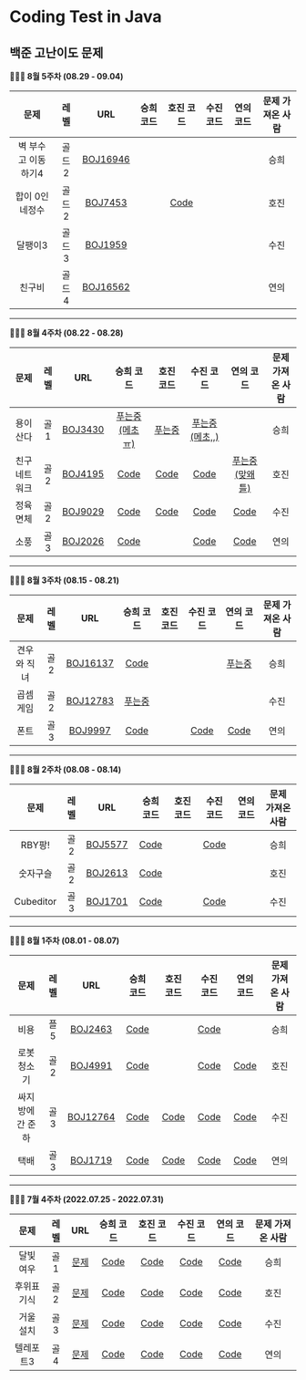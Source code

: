 # Coding Test in Java



## 백준 고난이도 문제

<summary><strong> 👩🏻‍💻 8월 5주차 (08.29 - 09.04) </summary></strong>

|      문제      | 레벨 |                           URL                            | 승희 코드 | 호진 코드 |  수진 코드 | 연의 코드 |문제 가져온 사람 |
| :------------: | :--: | :------------------------------------------------------: |:--:|:--:|  :--:|:--:|  :--:|
|벽 부수고 이동하기4|골드2|[BOJ16946](https://www.acmicpc.net/problem/16946) | | | |  |승희|
|합이 0인 네정수|골드2|[BOJ7453](https://www.acmicpc.net/problem/7453) | |[Code](정호진/Main_7453.java) |  ||호진|
|달팽이3|골드3|[BOJ1959](https://www.acmicpc.net/problem/1959) | | |||수진|
|친구비|골드4|[BOJ16562](https://www.acmicpc.net/problem/16562) | | | ||연의|

---

<summary><strong> 👩🏻‍💻 8월 4주차 (08.22 - 08.28) </summary></strong>

|      문제      | 레벨 |                           URL                            | 승희 코드 | 호진 코드 |  수진 코드 | 연의 코드 |문제 가져온 사람 |
| :------------: | :--: | :------------------------------------------------------: |:--:|:--:|  :--:|:--:|  :--:|
|용이 산다|골1|[BOJ3430](https://www.acmicpc.net/problem/3430) |[푸는중(메초ㅠ)](https://github.com/junghojin/Algorithm-Study-2022-2/blob/main/%EC%9D%B4%EC%8A%B9%ED%9D%AC/0828/%EC%9A%A9%EC%9D%B4%EC%82%B0%EB%8B%A4(%ED%91%B8%EB%8A%94%EC%A4%91-%3E%EB%A9%94%EC%B4%88).java) |[푸는중](정호진/Main_3430.java) |[푸는중(메초,,)](https://github.com/junghojin/Algorithm-Study-2022-2/blob/main/%EA%B9%80%EC%88%98%EC%A7%84/7_6/BJ3430.java) |  |승희|
|친구 네트워크|골2| [BOJ4195](https://www.acmicpc.net/problem/4195)|[Code](https://github.com/junghojin/Algorithm-Study-2022-2/blob/main/%EC%9D%B4%EC%8A%B9%ED%9D%AC/0828/%EC%B9%9C%EA%B5%AC%EB%84%A4%ED%8A%B8%EC%9B%8C%ED%81%AC.java) |[Code](정호진/Main_4195.java) |[Code](https://github.com/junghojin/Algorithm-Study-2022-2/blob/main/%EA%B9%80%EC%88%98%EC%A7%84/7_6/BJ4195.java) |[푸는중(맞왜틀)](https://github.com/junghojin/Algorithm-Study-2022-2/blob/main/%EC%9D%B4%EC%97%B0%EC%9D%98/8%EC%9B%944%EC%A3%BC%EC%B0%A8/BJ_4195_%EC%B9%9C%EA%B5%AC%EB%84%A4%ED%8A%B8%EC%9B%8C%ED%81%AC.java)|호진|
|정육면체|골2| [BOJ9029](https://www.acmicpc.net/problem/9029) |[Code](https://github.com/junghojin/Algorithm-Study-2022-2/blob/main/%EC%9D%B4%EC%8A%B9%ED%9D%AC/0828/%EC%A0%95%EC%9C%A1%EB%A9%B4%EC%B2%B4.java) |[Code](정호진/Main_9029.java) |[Code](https://github.com/junghojin/Algorithm-Study-2022-2/blob/main/%EA%B9%80%EC%88%98%EC%A7%84/7_6/BJ9029.java) |[Code](https://github.com/junghojin/Algorithm-Study-2022-2/blob/main/%EC%9D%B4%EC%97%B0%EC%9D%98/8%EC%9B%944%EC%A3%BC%EC%B0%A8/BJ_9029_%EC%A0%95%EC%9C%A1%EB%A9%B4%EC%B2%B4.java)|수진|
|소풍|골3|[BOJ2026](https://www.acmicpc.net/problem/2026) |[Code](https://github.com/junghojin/Algorithm-Study-2022-2/blob/main/%EC%9D%B4%EC%8A%B9%ED%9D%AC/0828/%EC%86%8C%ED%92%8D.java) | |[Code](https://github.com/junghojin/Algorithm-Study-2022-2/blob/main/%EA%B9%80%EC%88%98%EC%A7%84/7_6/BJ2026.java) | [Code](https://github.com/junghojin/Algorithm-Study-2022-2/blob/main/%EC%9D%B4%EC%97%B0%EC%9D%98/8%EC%9B%944%EC%A3%BC%EC%B0%A8/BJ_2026_%EC%86%8C%ED%92%8D.java) |연의|

---




<summary><strong> 👩🏻‍💻 8월 3주차 (08.15 - 08.21) </summary></strong>

|      문제      | 레벨 |                           URL                            | 승희 코드 | 호진 코드 |  수진 코드 | 연의 코드 |문제 가져온 사람 |
| :------------: | :--: | :------------------------------------------------------: |:--:|:--:|  :--:|:--:|  :--:|
|견우와 직녀|골2|[BOJ16137](https://www.acmicpc.net/problem/16137) |[Code](https://github.com/junghojin/Algorithm-Study-2022-2/blob/main/%EC%9D%B4%EC%8A%B9%ED%9D%AC/0807/%EA%B2%AC%EC%9A%B0%EC%99%80%EC%A7%81%EB%85%80.java) |  | | [푸는중](https://github.com/junghojin/Algorithm-Study-2022-2/blob/main/%EC%9D%B4%EC%97%B0%EC%9D%98/8%EC%9B%941%EC%A3%BC%EC%B0%A8/BJ_16137_%EA%B2%AC%EC%9A%B0%EC%99%80%EC%A7%81%EB%85%80.java) |승희|
|곱셈 게임|골2| [BOJ12783](https://www.acmicpc.net/problem/12783) |[푸는중](https://github.com/junghojin/Algorithm-Study-2022-2/blob/main/%EC%9D%B4%EC%8A%B9%ED%9D%AC/0807/%EA%B3%B1%EC%85%88%EA%B2%8C%EC%9E%84(%ED%91%B8%EB%8A%94%EC%A4%91).java) | | ||수진|
|폰트|골3|[BOJ9997](https://www.acmicpc.net/problem/9997)|[Code](https://github.com/junghojin/Algorithm-Study-2022-2/blob/main/%EC%9D%B4%EC%8A%B9%ED%9D%AC/0807/%ED%8F%B0%ED%8A%B8.java) |  | [Code](https://github.com/junghojin/Algorithm-Study-2022-2/blob/main/%EA%B9%80%EC%88%98%EC%A7%84/7_5/BJ9997.java) |[Code](https://github.com/junghojin/Algorithm-Study-2022-2/blob/main/%EC%9D%B4%EC%97%B0%EC%9D%98/8%EC%9B%941%EC%A3%BC%EC%B0%A8/BJ_9997_%ED%8F%B0%ED%8A%B8.java)|연의|

---

<summary><strong> 👩🏻‍💻 8월 2주차 (08.08 - 08.14) </summary></strong>

|      문제      | 레벨 |                           URL                            | 승희 코드 | 호진 코드 |  수진 코드 | 연의 코드 |문제 가져온 사람 |
| :------------: | :--: | :------------------------------------------------------: |:--:|:--:|  :--:|:--:|  :--:|
|RBY팡!|골2|[BOJ5577](https://www.acmicpc.net/problem/5577)|[Code](https://github.com/junghojin/Algorithm-Study-2022-2/blob/main/%EC%9D%B4%EC%8A%B9%ED%9D%AC/0731/RBY!%ED%8C%A1.java) | | [Code](https://github.com/junghojin/Algorithm-Study-2022-2/blob/main/%EA%B9%80%EC%88%98%EC%A7%84/7_4/BJ5577.java) | |승희|
|숫자구슬|골2|[BOJ2613](https://www.acmicpc.net/problem/2613) |[Code](https://github.com/junghojin/Algorithm-Study-2022-2/blob/main/%EC%9D%B4%EC%8A%B9%ED%9D%AC/0731/%EC%88%AB%EC%9E%90%EA%B5%AC%EC%8A%AC.java) | | | |호진|
|Cubeditor|골3|[BOJ1701](https://www.acmicpc.net/problem/1701)|[Code](https://github.com/junghojin/Algorithm-Study-2022-2/blob/main/%EC%9D%B4%EC%8A%B9%ED%9D%AC/0731/Cubeditor.java) | | [Code](https://github.com/junghojin/Algorithm-Study-2022-2/blob/main/%EA%B9%80%EC%88%98%EC%A7%84/7_4/BJ1701.java) | |수진|

---

<summary><strong> 👩🏻‍💻 8월 1주차 (08.01 - 08.07) </summary></strong>

|      문제      | 레벨 |                           URL                            | 승희 코드 | 호진 코드 |  수진 코드 | 연의 코드 |문제 가져온 사람 |
| :------------: | :--: | :------------------------------------------------------: |:--:|:--:|  :--:|:--:| :--:|
|비용|플5|[BOJ2463](https://www.acmicpc.net/problem/2463)|[Code](https://github.com/junghojin/Algorithm-Study-2022-2/blob/main/%EC%9D%B4%EC%8A%B9%ED%9D%AC/0724/%EB%B9%84%EC%9A%A9.java) | | [Code](https://github.com/junghojin/Algorithm-Study-2022-2/blob/main/%EA%B9%80%EC%88%98%EC%A7%84/7_3/BJ2463.java) | |승희|
|로봇 청소기|골2|[BOJ4991](https://www.acmicpc.net/problem/4991)|[Code](https://github.com/junghojin/Algorithm-Study-2022-2/blob/main/%EC%9D%B4%EC%8A%B9%ED%9D%AC/0724/%EB%A1%9C%EB%B4%87%20%EC%B2%AD%EC%86%8C%EA%B8%B0.java)  | | [Code](https://github.com/junghojin/Algorithm-Study-2022-2/blob/main/%EA%B9%80%EC%88%98%EC%A7%84/7_3/BJ4991.java) | [Code](https://github.com/junghojin/Algorithm-Study-2022-2/blob/main/%EC%9D%B4%EC%97%B0%EC%9D%98/7%EC%9B%943%EC%A3%BC%EC%B0%A8/BJ_4991_%EB%A1%9C%EB%B4%87%EC%B2%AD%EC%86%8C%EA%B8%B0.java) |호진|
|싸지방에 간 준하|골3|[BOJ12764](https://www.acmicpc.net/problem/12764)|[Code](https://github.com/junghojin/Algorithm-Study-2022-2/blob/main/%EC%9D%B4%EC%8A%B9%ED%9D%AC/0724/%EC%8B%B8%EC%A7%80%EB%B0%A9%EC%97%90%20%EA%B0%84%20%EC%A4%80%ED%95%98.java) |[Code](https://github.com/junghojin/Algorithm-Study-2022-2/blob/af2df835b786a345198850a84cb74d556e70f692/%EC%A0%95%ED%98%B8%EC%A7%84/Main_12764.java) | [Code](https://github.com/junghojin/Algorithm-Study-2022-2/blob/main/%EA%B9%80%EC%88%98%EC%A7%84/7_3/BJ12764.java) | [Code](https://github.com/junghojin/Algorithm-Study-2022-2/blob/main/%EC%9D%B4%EC%97%B0%EC%9D%98/7%EC%9B%943%EC%A3%BC%EC%B0%A8/BJ_12764_%EC%8B%B8%EC%A7%80%EB%B0%A9%EC%A4%80%ED%95%98.java) |수진|
|택배|골3|[BOJ1719](https://www.acmicpc.net/problem/1719)|[Code](https://github.com/junghojin/Algorithm-Study-2022-2/blob/main/%EC%9D%B4%EC%8A%B9%ED%9D%AC/0724/%ED%83%9D%EB%B0%B0.java)  |[Code](https://github.com/junghojin/Algorithm-Study-2022-2/blob/329d36043837b32e410d31ba1168e5036f599407/%EC%A0%95%ED%98%B8%EC%A7%84/Main_1719.java) | [Code](https://github.com/junghojin/Algorithm-Study-2022-2/blob/main/%EA%B9%80%EC%88%98%EC%A7%84/7_3/BJ1719.java) | [Code](https://github.com/junghojin/Algorithm-Study-2022-2/blob/main/%EC%9D%B4%EC%97%B0%EC%9D%98/7%EC%9B%943%EC%A3%BC%EC%B0%A8/BJ_1719_%ED%83%9D%EB%B0%B0.java) |연의|

---

<summary><strong> 👩🏻‍💻 7월 4주차 (2022.07.25 - 2022.07.31) </summary></strong>

|      문제      | 레벨 |                           URL                            | 승희 코드 | 호진 코드 |  수진 코드 | 연의 코드 |문제 가져온 사람 |
| :------------: | :--: | :------------------------------------------------------: |:--:|:--:|  :--:|:--:| :--:|
|달빛 여우|골1|[문제](https://www.acmicpc.net/problem/16118)|[Code](https://github.com/junghojin/Algorithm-Study-2022-2/blob/main/%EC%9D%B4%EC%8A%B9%ED%9D%AC/0717/%EB%8B%AC%EB%B9%9B%20%EC%97%AC%EC%9A%B0.java) |[Code](https://github.com/junghojin/Algorithm-Study-2022-2/blob/e76129e65a4d404ffee8aafe1753c14dde783459/%EC%A0%95%ED%98%B8%EC%A7%84/Main_16118.java) | [Code](https://github.com/junghojin/Algorithm-Study-2022-2/blob/main/%EA%B9%80%EC%88%98%EC%A7%84/7_2/BJ16118.java) | [Code](https://github.com/junghojin/Algorithm-Study-2022-2/blob/main/%EC%9D%B4%EC%97%B0%EC%9D%98/7%EC%9B%942%EC%A3%BC%EC%B0%A8/BJ_16118_%EB%8B%AC%EB%B9%9B%EC%97%AC%EC%9A%B0.java) |승희|
|후위표기식|골2|[문제](https://www.acmicpc.net/problem/1918)| [Code](https://github.com/junghojin/Algorithm-Study-2022-2/blob/main/%EC%9D%B4%EC%8A%B9%ED%9D%AC/0717/%ED%9B%84%EC%9C%84%20%ED%91%9C%EA%B8%B0%EC%8B%9D.java)| [Code](https://github.com/junghojin/Algorithm-Study-2022-2/blob/979db82435169b22b288517332c58770a3f9b5c3/%EC%A0%95%ED%98%B8%EC%A7%84/Main_2151.java)| [Code](https://github.com/junghojin/Algorithm-Study-2022-2/blob/main/%EA%B9%80%EC%88%98%EC%A7%84/7_2/BJ1918.java) | [Code](https://github.com/junghojin/Algorithm-Study-2022-2/blob/main/%EC%9D%B4%EC%97%B0%EC%9D%98/7%EC%9B%942%EC%A3%BC%EC%B0%A8/BJ_1918_%ED%9B%84%EC%9C%84%ED%91%9C%EA%B8%B0%EC%8B%9D.java) |호진|
|거울 설치|골3|[문제](https://www.acmicpc.net/problem/2151)|[Code](https://github.com/junghojin/Algorithm-Study-2022-2/blob/main/%EC%9D%B4%EC%8A%B9%ED%9D%AC/0717/%EA%B1%B0%EC%9A%B8%20%EC%84%A4%EC%B9%98.java) |[Code](https://github.com/junghojin/Algorithm-Study-2022-2/blob/979db82435169b22b288517332c58770a3f9b5c3/%EC%A0%95%ED%98%B8%EC%A7%84/Main_1918.java) | [Code](https://github.com/junghojin/Algorithm-Study-2022-2/blob/main/%EA%B9%80%EC%88%98%EC%A7%84/7_2/BJ2151.java) | [Code](https://github.com/junghojin/Algorithm-Study-2022-2/blob/main/%EC%9D%B4%EC%97%B0%EC%9D%98/7%EC%9B%942%EC%A3%BC%EC%B0%A8/BJ_2151_%EA%B1%B0%EC%9A%B8%EC%84%A4%EC%B9%98.java) | 수진 |
|텔레포트3|골4|[문제](https://www.acmicpc.net/problem/12908)|[Code](https://github.com/junghojin/Algorithm-Study-2022-2/blob/main/%EC%9D%B4%EC%8A%B9%ED%9D%AC/0717/%ED%85%94%EB%A0%88%ED%8F%AC%ED%8A%B83.java)  | [Code](https://github.com/junghojin/Algorithm-Study-2022-2/blob/4bae6499122f5e8674de8afdaa19d5005ddb1e97/%EC%A0%95%ED%98%B8%EC%A7%84/Main_12908.java)| [Code](https://github.com/junghojin/Algorithm-Study-2022-2/blob/main/%EA%B9%80%EC%88%98%EC%A7%84/7_2/BJ12908.java) | [Code](https://github.com/junghojin/Algorithm-Study-2022-2/blob/main/%EC%9D%B4%EC%97%B0%EC%9D%98/7%EC%9B%942%EC%A3%BC%EC%B0%A8/BJ_12908_%ED%85%94%EB%A0%88%ED%8F%AC%ED%8A%B83.java) |연의|





